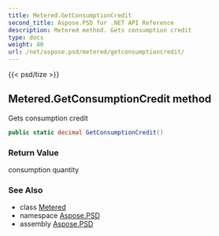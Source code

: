 ```yaml
---
title: Metered.GetConsumptionCredit
second_title: Aspose.PSD for .NET API Reference
description: Metered method. Gets consumption credit
type: docs
weight: 40
url: /net/aspose.psd/metered/getconsumptioncredit/
---
```

{{< psd/tize >}}
## Metered.GetConsumptionCredit method

Gets consumption credit

```csharp
public static decimal GetConsumptionCredit()
```

### Return Value

consumption quantity

### See Also

* class [Metered](../)
* namespace [Aspose.PSD](../../../aspose.psd/)
* assembly [Aspose.PSD](../../../)


